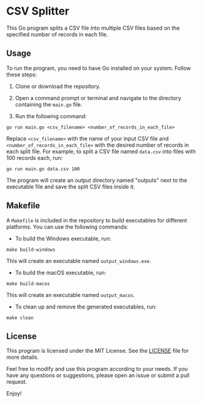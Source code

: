 # CSV Splitter

This Go program splits a CSV file into multiple CSV files based on the specified number of records in each file.

## Usage

To run the program, you need to have Go installed on your system. Follow these steps:

1. Clone or download the repository.

2. Open a command prompt or terminal and navigate to the directory containing the `main.go` file.

3. Run the following command:

```
go run main.go <csv_filename> <number_of_records_in_each_file>
```

Replace `<csv_filename>` with the name of your input CSV file and `<number_of_records_in_each_file>` with the desired number of records in each split file.
For example, to split a CSV file named `data.csv` into files with 100 records each, run:

```
go run main.go data.csv 100
```

The program will create an output directory named "outputs" next to the executable file and save the split CSV files inside it.

## Makefile

A `Makefile` is included in the repository to build executables for different platforms. You can use the following commands:

- To build the Windows executable, run:

```
make build-windows
```

This will create an executable named `output_windows.exe`.

- To build the macOS executable, run:

```
make build-macos
```

This will create an executable named `output_macos`.

- To clean up and remove the generated executables, run:

```
make clean
```

## License

This program is licensed under the MIT License. See the [LICENSE](LICENSE) file for more details.

Feel free to modify and use this program according to your needs. If you have any questions or suggestions, please open an issue or submit a pull request.

Enjoy!
